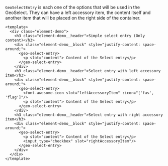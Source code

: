 `GeoSelectEntry` is each one of the options that will be used in the GeoSelect.
They can have a left accessory item, the content itself and another item that will be placed 
on the right side of the container.
```vue
<template>
  <div class="element-demo">
    <h3 class="element-demo__header">Simple select entry (Only content)</h3>
    <div class="element-demo__block" style="justify-content: space-around;">
      <geo-select-entry>
        <p slot="content"> Content of the Select entry</p>
      </geo-select-entry>
    </div>
    <h3 class="element-demo__header">Select entry with left accessory item</h3>
    <div class="element-demo__block" style="justify-content: space-around;">
      <geo-select-entry>
        <font-awesome-icon slot="leftAccessoryItem" :icon="['fas', 'flag']"/>
        <p slot="content"> Content of the Select entry</p>
      </geo-select-entry>
    </div>
    <h3 class="element-demo__header">Select entry with right accessory item</h3>
    <div class="element-demo__block" style="justify-content: space-around;">
      <geo-select-entry>
        <p slot="content"> Content of the Select entry</p>
        <input type="checkbox" slot="rightAccessoryItem"/>
      </geo-select-entry>
    </div>
  </div>
</template>
```
